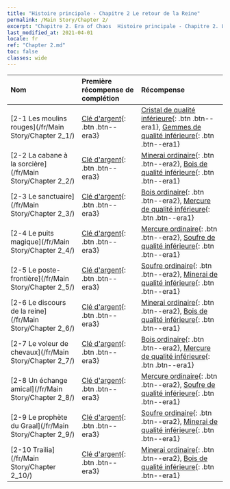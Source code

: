 ```yaml
---
title: "Histoire principale - Chapitre 2 Le retour de la Reine"
permalink: /Main Story/Chapter 2/
excerpt: "Chapitre 2. Era of Chaos  Histoire principale - Chapitre 2. Le retour de la Reine"
last_modified_at: 2021-04-01
locale: fr
ref: "Chapter 2.md"
toc: false
classes: wide
---
```


  | Nom |  Première récompense de complétion | Récompense |
  |:------------|:------------|:------------| 
  | [2-1 Les moulins rouges](/fr/Main Story/Chapter 2_1/) | [Clé d'argent](/fr/Items/con_693/){: .btn .btn--era3} | [Cristal de qualité inférieure](/fr/Items/mat_5/){: .btn .btn--era1}, [Gemmes de qualité inférieure](/fr/Items/mat_4/){: .btn .btn--era1} |
  | [2-2 La cabane à la sorcière](/fr/Main Story/Chapter 2_2/) | [Clé d'argent](/fr/Items/con_693/){: .btn .btn--era3} | [Minerai ordinaire](/fr/Items/mat_6/){: .btn .btn--era2}, [Bois de qualité inférieure](/fr/Items/mat_1/){: .btn .btn--era1} |
  | [2-3 Le sanctuaire](/fr/Main Story/Chapter 2_3/) | [Clé d'argent](/fr/Items/con_693/){: .btn .btn--era3} | [Bois ordinaire](/fr/Items/mat_7/){: .btn .btn--era2}, [Mercure de qualité inférieure](/fr/Items/mat_2/){: .btn .btn--era1} |
  | [2-4 Le puits magique](/fr/Main Story/Chapter 2_4/) | [Clé d'argent](/fr/Items/con_693/){: .btn .btn--era3} | [Mercure ordinaire](/fr/Items/mat_8/){: .btn .btn--era2}, [Soufre de qualité inférieure](/fr/Items/mat_3/){: .btn .btn--era1} |
  | [2-5 Le poste-frontière](/fr/Main Story/Chapter 2_5/) | [Clé d'argent](/fr/Items/con_693/){: .btn .btn--era3} | [Soufre ordinaire](/fr/Items/mat_9/){: .btn .btn--era2}, [Minerai de qualité inférieure](/fr/Items/mat_1/){: .btn .btn--era1} |
  | [2-6 Le discours de la reine](/fr/Main Story/Chapter 2_6/) | [Clé d'argent](/fr/Items/con_693/){: .btn .btn--era3} | [Minerai ordinaire](/fr/Items/mat_6/){: .btn .btn--era2}, [Bois de qualité inférieure](/fr/Items/mat_1/){: .btn .btn--era1} |
  | [2-7 Le voleur de chevaux](/fr/Main Story/Chapter 2_7/) | [Clé d'argent](/fr/Items/con_693/){: .btn .btn--era3} | [Bois ordinaire](/fr/Items/mat_7/){: .btn .btn--era2}, [Mercure de qualité inférieure](/fr/Items/mat_2/){: .btn .btn--era1} |
  | [2-8 Un échange amical](/fr/Main Story/Chapter 2_8/) | [Clé d'argent](/fr/Items/con_693/){: .btn .btn--era3} | [Mercure ordinaire](/fr/Items/mat_8/){: .btn .btn--era2}, [Soufre de qualité inférieure](/fr/Items/mat_3/){: .btn .btn--era1} |
  | [2-9 Le prophète du Graal](/fr/Main Story/Chapter 2_9/) | [Clé d'argent](/fr/Items/con_693/){: .btn .btn--era3} | [Soufre ordinaire](/fr/Items/mat_9/){: .btn .btn--era2}, [Minerai de qualité inférieure](/fr/Items/mat_1/){: .btn .btn--era1} |
  | [2-10 Trailia](/fr/Main Story/Chapter 2_10/) | [Clé d'argent](/fr/Items/con_693/){: .btn .btn--era3} | [Minerai ordinaire](/fr/Items/mat_6/){: .btn .btn--era2}, [Bois de qualité inférieure](/fr/Items/mat_1/){: .btn .btn--era1} |
